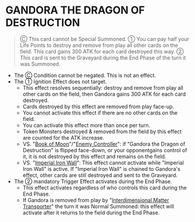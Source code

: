# GANDORA THE DRAGON OF DESTRUCTION

> Ⓒ This card cannot be Special Summoned. ① You can pay half your Life Points to destroy and remove from play all other cards on the field. This card gains 300 ATK for each card destroyed this way. ② This card is sent to the Graveyard during the End Phase of the turn it was Summoned.

*   The Ⓒ Condition cannot be negated. This is not an effect.
*   The ① Ignition Effect does not target.
    *   This effect resolves sequentially: destroy and remove from play all other cards on the field, then Gandora gains 300 ATK for each card destroyed.
    *   Cards destroyed by this effect are removed from play face-up.
    *   You cannot activate this effect if there are no other cards on the field.
    *   You can activate this effect more than once per turn.
    *   Token Monsters destroyed & removed from the field by this effect are counted for the ATK increase.
    *   VS. "[Book of Moon](https://yugipedia.com/wiki/Book_of_Moon)"/"[Enemy Controller](https://yugipedia.com/wiki/Enemy_Controller)": if "Gandora the Dragon of Destruction" is flipped face-down, or your opponentgains control of it, it is not destroyed by this effect and remains on the field.
    *   VS. "[Imperial Iron Wall](https://yugipedia.com/wiki/Imperial_Iron_Wall)": This effect cannot activate while "Imperial Iron Wall" is active. If "Imperial Iron Wall" is chained to Gandora's effect, other cards are still destroyed and sent to the Graveyard.
*   The ② mandatory Trigger Effect activates during the End Phase.
    *   This effect activates regardless of who controls this card during the End Phase.
    *   If Gandora is removed from play by "[Interdimensional Matter Transporter](https://yugipedia.com/wiki/Interdimensional_Matter_Transporter)" the turn it was Normal Summoned: this effect will activate after it returns to the field during the End Phase.

